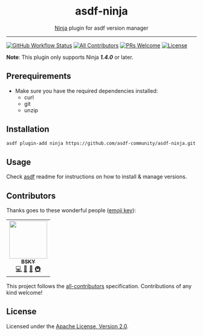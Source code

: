 <div align="center">
<h1>asdf-ninja</h1>
<span><a href="https://ninja-build.org">Ninja</a> plugin for asdf version manager</span>
</div>
<hr />

[![GitHub Workflow Status](https://img.shields.io/github/workflow/status/asdf-community/asdf-ninja/Main%20workflow?style=flat-square)](https://github.com/asdf-community/asdf-ninja/actions)
[![All Contributors](https://img.shields.io/badge/all_contributors-1-orange.svg?style=flat-square)](#contributors)
[![PRs Welcome](https://img.shields.io/badge/PRs-welcome-brightgreen.svg?style=flat-square)](http://makeapullrequest.com)
[![License](https://img.shields.io/github/license/asdf-community/asdf-ninja?style=flat-square&color=brightgreen)](https://github.com/asdf-community/asdf-ninja/blob/master/LICENSE)

**Note**: This plugin only supports Ninja **_1.4.0_** or later.

## Prerequirements

- Make sure you have the required dependencies installed:
  - curl
  - git
  - unzip

## Installation

```bash
asdf plugin-add ninja https://github.com/asdf-community/asdf-ninja.git
```

## Usage

Check [asdf](https://github.com/asdf-vm/asdf) readme for instructions on how to
install & manage versions.

## Contributors

Thanks goes to these wonderful people
([emoji key](https://allcontributors.org/docs/en/emoji-key)):

<!-- ALL-CONTRIBUTORS-LIST:START - Do not remove or modify this section -->
<!-- prettier-ignore-start -->
<!-- markdownlint-disable -->
<table>
  <tr>
    <td align="center"><a href="https://bsky.moe"><img src="https://avatars3.githubusercontent.com/u/38746192?v=4" width="100px;" alt=""/><br /><sub><b>BSKY</b></sub></a><br /><a href="https://github.com/asdf-community/asdf-ninja/commits?author=imbsky" title="Code">💻</a> <a href="https://github.com/asdf-community/asdf-ninja/commits?author=imbsky" title="Documentation">📖</a> <a href="#maintenance-imbsky" title="Maintenance">🚧</a> <a href="#infra-imbsky" title="Infrastructure (Hosting, Build-Tools, etc)">🚇</a></td>
  </tr>
</table>

<!-- markdownlint-enable -->
<!-- prettier-ignore-end -->
<!-- ALL-CONTRIBUTORS-LIST:END -->

This project follows the
[all-contributors](https://github.com/all-contributors/all-contributors)
specification. Contributions of any kind welcome!

## License

Licensed under the
[Apache License, Version 2.0](https://www.apache.org/licenses/LICENSE-2.0).
